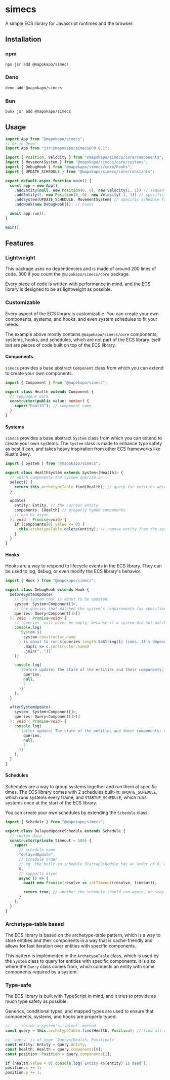 # simecs

A simple ECS library for Javascript runtimes and the browser.

## Installation

### npm

```sh
npx jsr add @mapokapo/simecs
```

### Deno

```sh
deno add @mapokapo/simecs
```

### Bun

```sh
bunx jsr add @mapokapo/simecs
```

## Usage

```ts
import App from "@mapokapo/simecs";
// or in Deno
import App from "jsr:@mapokapo/simecs@^0.0.1";

import { Position, Velocity } from "@mapokapo/simecs/core/components";
import { MovementSystem } from "@mapokapo/simecs/core/systems";
import { DebugHook } from "@mapokapo/simecs/core/hooks";
import { UPDATE_SCHEDULE } from "@mapokapo/simecs/core/constants";

export default async function main() {
  const app = new App()
    .addEntity(null, new Position(0, 0), new Velocity(1, 1)) // sequential id
    .addEntity(5, new Position(0, 0), new Velocity(-1, 1)) // specific id (5)
    .addSystem(UPDATE_SCHEDULE, MovementSystem) // specific schedule for systems to run on
    .addHook(new DebugHook()); // hooks

  await app.run();
}

main();
```

## Features

### Lightweight

This package uses no dependencies and is made of around 200 lines of code. 300
if you count the `@mapokapo/simecs/core` package.

Every piece of code is written with performance in mind, and the ECS library is
designed to be as lightweight as possible.

### Customizable

Every aspect of the ECS library is customizable. You can create your own
components, systems, and hooks, and even system schedules to fit your needs.

The example above mostly contains `@mapokapo/simecs/core` components, systems,
hooks, and schedules, which are not part of the ECS library itself but are
pieces of code built on top of the ECS library.

#### Components

`simecs` provides a base abstract `Component` class from which you can extend to
create your own components.

```ts
import { Component } from "@mapokapo/simecs";

export class Health extends Component {
  // component data
  constructor(public value: number) {
    super("health"); // component name
  }
}
```

#### Systems

`simecs` provides a base abstract `System` class from which you can extend to
create your own systems. The `System` class is made to enhance type safety as
best it can, and takes heavy inspiration from other ECS frameworks like Rust's
Bevy.

```ts
import { System } from "@mapokapo/simecs";

export class HealthSystem extends System<[Health]> {
  // which components the system operate on
  select() {
    return this.archetypeTable.find(Health); // query for entities which have specific components. `archetypeTable` comes from `System`.
  }

  update(
    entity: Entity, // the current entity
    components: [Health] // properly typed components
    // can be async
  ): void | Promise<void> {
    if (components[0].value <= 0) {
      this.archetypeTable.delete(entity); // remove entity from the system
    }
  }
}
```

#### Hooks

Hooks are a way to respond to lifecycle events in the ECS library. They can be
used to log, debug, or even modify the ECS library's behavior.

```ts
import { Hook } from "@mapokapo/simecs";

export class DebugHook extends Hook {
  beforeSystemUpdate(
    // the system that is about to be updated
    system: System<Component[]>,
    // the queries that matched the system's requirements (as specified in the system's `select` method)
    queries: Query<Component[]>[]
  ): void | Promise<void> {
    // `queries` will never be empty, because if a system did not match any entities, it would not be called, and neither would its hooks
    console.log(
      `System ${
        system.constructor.name
      } is about to run ${queries.length.toString()} times. It's dependencies are: ${queries[0].components
        .map(c => c.constructor.name)
        .join(", ")}`
    );

    console.log(
      `(before update) The state of the entities and their components: ${JSON.stringify(
        queries,
        null,
        2
      )}`
    );
  }

  afterSystemUpdate(
    system: System<Component[]>,
    queries: Query<Component[]>[]
  ): void | Promise<void> {
    console.log(
      `(after update) The state of the entities and their components: ${JSON.stringify(
        queries,
        null,
        2
      )}`
    );
  }
}
```

#### Schedules

Schedules are a way to group systems together and run them at specific times.
The ECS library comes with 2 schedules built-in: `UPDATE_SCHEDULE`, which runs
systems every frame, and `STARTUP_SCHEDULE`, which runs systems once at the
start of the ECS library.

You can create your own schedules by extending the `Schedule` class.

```ts
import { Schedule } from "@mapokapo/simecs";

export class DelayedUpdateSchedule extends Schedule {
  // custom data
  constructor(private timeout = 500) {
    super(
      // schedule name
      "delayedUpdate",
      // schedule order
      // eg. the built-in schedule StartupSchedule has an order of 0, and UpdateSchedule has an order of 1
      0,
      // supports async
      async () => {
        await new Promise(resolve => setTimeout(resolve, timeout));

        return true; // whether the schedule should run again, or stop and continue with the next schedule
      }
    );
  }
}
```

### Archetype-table based

The ECS library is based on the archetype-table pattern, which is a way to store
entities and their components in a way that is cache-friendly and allows for
fast iteration over entities with specific components.

This pattern is implemented in the `ArchetypeTable` class, which is used by the
`System` class to query for entities with specific components. It is also where
the `Query` class comes from, which connects an entity with some components
required by a system.

### Type-safe

The ECS library is built with TypeScript in mind, and it tries to provide as
much type safety as possible.

Generics, conditional types, and mapped types are used to ensure that
components, systems, and hooks are properly typed.

```ts
// ... inside a system's `select` method
const query = this.archetypeTable.find(Health, Position); // find all entities which have both Health and Position components

// `query` is of type `Query<[Health, Position]>`
const entity: Entity = query.entity;
const health: Health = query.components[0];
const position: Position = query.components[1];

if (health.value < 0) console.log(`Entity #${entity} is dead`);
position.x += 1;
position.y += 1;
```
